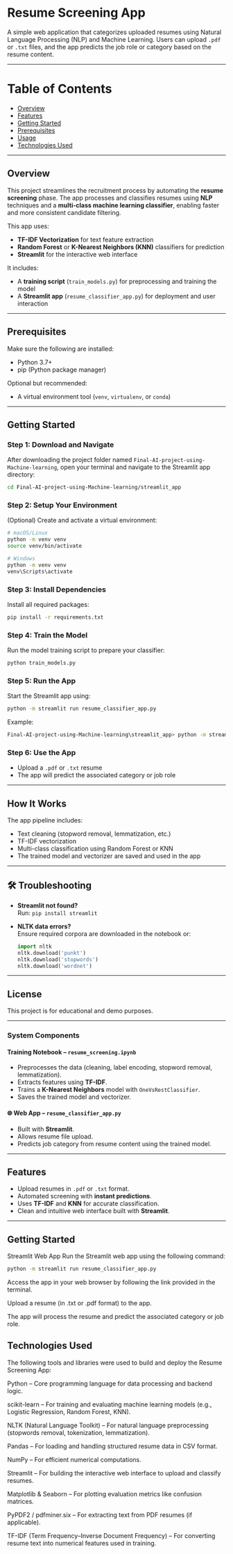 
# Resume Screening App

A simple web application that categorizes uploaded resumes using Natural Language Processing (NLP) and Machine Learning. Users can upload `.pdf` or `.txt` files, and the app predicts the job role or category based on the resume content.

---
# Table of Contents

- [Overview](#overview)
- [Features](#features)
- [Getting Started](#getting-started)
- [Prerequisites](#prerequisites)
- [Usage](#usage)
- [Technologies Used](#technologies-used)

---
## Overview
This project streamlines the recruitment process by automating the **resume screening** phase. The app processes and classifies resumes using **NLP** techniques and a **multi-class machine learning classifier**, enabling faster and more consistent candidate filtering.

This app uses:

- **TF-IDF Vectorization** for text feature extraction
- **Random Forest** or **K-Nearest Neighbors (KNN)** classifiers for prediction
- **Streamlit** for the interactive web interface

It includes:

- A **training script** (`train_models.py`) for preprocessing and training the model
- A **Streamlit app** (`resume_classifier_app.py`) for deployment and user interaction

---

## Prerequisites

Make sure the following are installed:

- Python 3.7+
- pip (Python package manager)

Optional but recommended:

- A virtual environment tool (`venv`, `virtualenv`, or `conda`)

---

## Getting Started

### Step 1: Download and Navigate

After downloading the project folder named `Final-AI-project-using-Machine-learning`, open your terminal and navigate to the Streamlit app directory:

```bash
cd Final-AI-project-using-Machine-learning/streamlit_app
```

### Step 2: Setup Your Environment

(Optional) Create and activate a virtual environment:

```bash
# macOS/Linux
python -m venv venv
source venv/bin/activate

# Windows
python -m venv venv
venv\Scripts\activate
```

### Step 3: Install Dependencies

Install all required packages:

```bash
pip install -r requirements.txt
```

### Step 4: Train the Model

Run the model training script to prepare your classifier:

```bash
python train_models.py
```

### Step 5: Run the App

Start the Streamlit app using:

```bash
python -m streamlit run resume_classifier_app.py
```

Example:

```bash
Final-AI-project-using-Machine-learning\streamlit_app> python -m streamlit run resume_classifier_app.py
```

### Step 6: Use the App

- Upload a `.pdf` or `.txt` resume
- The app will predict the associated category or job role

---

## How It Works

The app pipeline includes:

- Text cleaning (stopword removal, lemmatization, etc.)
- TF-IDF vectorization
- Multi-class classification using Random Forest or KNN
- The trained model and vectorizer are saved and used in the app

---

## 🛠 Troubleshooting

- **Streamlit not found?**  
  Run: `pip install streamlit`

- **NLTK data errors?**  
  Ensure required corpora are downloaded in the notebook or:

  ```python
  import nltk
  nltk.download('punkt')
  nltk.download('stopwords')
  nltk.download('wordnet')
  ```

---

## License

This project is for educational and demo purposes.

---

### System Components

#### Training Notebook – `resume_screening.ipynb`
- Preprocesses the data (cleaning, label encoding, stopword removal, lemmatization).
- Extracts features using **TF-IDF**.
- Trains a **K-Nearest Neighbors** model with `OneVsRestClassifier`.
- Saves the trained model and vectorizer.

#### 🌐 Web App – `resume_classifier_app.py`
- Built with **Streamlit**.
- Allows resume file upload.
- Predicts job category from resume content using the trained model.

---

## Features

- Upload resumes in `.pdf` or `.txt` format.
- Automated screening with **instant predictions**.
- Uses **TF-IDF** and **KNN** for accurate classification.
- Clean and intuitive web interface built with **Streamlit**.

---

## Getting Started

Streamlit Web App
Run the Streamlit web app using the following command:

```bash
python -m streamlit run resume_classifier_app.py

```
Access the app in your web browser by following the link provided in the terminal.

Upload a resume (in .txt or .pdf format) to the app.

The app will process the resume and predict the associated category or job role.

## Technologies Used
The following tools and libraries were used to build and deploy the Resume Screening App:

Python – Core programming language for data processing and backend logic.

scikit-learn – For training and evaluating machine learning models (e.g., Logistic Regression, Random Forest, KNN).

NLTK (Natural Language Toolkit) – For natural language preprocessing (stopwords removal, tokenization, lemmatization).

Pandas – For loading and handling structured resume data in CSV format.

NumPy – For efficient numerical computations.

Streamlit – For building the interactive web interface to upload and classify resumes.

Matplotlib & Seaborn – For plotting evaluation metrics like confusion matrices.

PyPDF2 / pdfminer.six – For extracting text from PDF resumes (if applicable).

TF-IDF (Term Frequency–Inverse Document Frequency) – For converting resume text into numerical features used in training.


